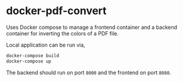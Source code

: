 # docker-pdf-convert

Uses Docker compose to manage a frontend container and a backend container for inverting the colors of a PDF file.

Local application can be run via,

```bash
docker-compose build
docker-compose up
```

The backend should run on port `8000` and the frontend on port `8080`.
